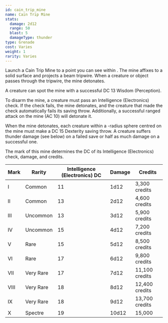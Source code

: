 ```yaml
---
id: cain_trip_mine
name: Cain Trip Mine
stats:
  damage: 2d12
  range: 50
  blast: 5
  damageType: thunder
type: Grenade
cost: Varies
weight: 1
rarity: Varies
---
```

Launch a Cain Trip Mine to a point you can see within <me-distance length="50" />. The mine affixes to a solid surface and projects
a beam <me-distance length="15" /> tripwire. When a creature or object passes through the tripwire, the mine detonates.

A creature can spot the mine with a successful DC 13 Wisdom (Perception).

To disarm the mine, a creature must pass an Intelligence (Electronics) check. If the check fails, the mine detonates, and
the creature that made the check automatically fails its saving throw. Additionally, a successful ranged attack on the
mine (AC 10) will detonate it.

When the mine detonates, each creature within a <me-distance length="10" adj/>-radius sphere centred on the mine must
make a DC 15 Dexterity saving throw. A creature suffers thunder damage (see below) on a failed save
or half as much damage on a successful one.

The mark of this mine determines the DC of its Intelligence (Electronics) check, damage, and credits.

Mark|Rarity|Intelligence (Electronics) DC|Damage|Credits
---|---|---|---|---
I|Common|11|1d12|3,300 credits
II|Common|13|2d12|4,600 credits
III|Uncommon|13|3d12|5,900 credits
IV|Uncommon|15|4d12|7,200 credits
V|Rare|15|5d12|8,500 credits
VI|Rare|17|6d12|9,800 credits
VII|Very Rare|17|7d12|11,100 credits
VIII|Very Rare|18|8d12|12,400 credits
IX|Very Rare|18|9d12|13,700 credits
X|Spectre|19|10d12|15,000
